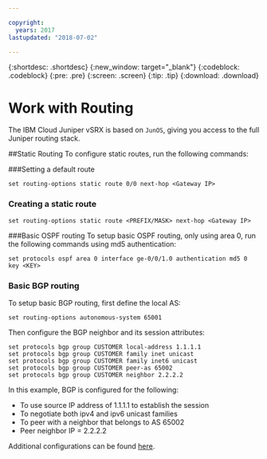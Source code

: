 ```yaml
---

copyright:
  years: 2017
lastupdated: "2018-07-02"

---
```


{:shortdesc: .shortdesc}
{:new_window: target="_blank"}
{:codeblock: .codeblock}
{:pre: .pre}
{:screen: .screen}
{:tip: .tip}
{:download: .download}

# Work with Routing
The IBM Cloud Juniper vSRX is based on `JunOS`, giving you access to the full Juniper routing stack.

##Static Routing
To configure static routes, run the following commands:

###Setting a default route
```
set routing-options static route 0/0 next-hop <Gateway IP>
```

### Creating a static route
```
set routing-options static route <PREFIX/MASK> next-hop <Gateway IP>
```  

###Basic OSPF routing
To setup basic OSPF routing, only using area 0, run the following commands using md5 authentication:

```
set protocols ospf area 0 interface ge-0/0/1.0 authentication md5 0 key <KEY>
```

### Basic BGP routing
To setup basic BGP routing, first define the local AS:

```
set routing-options autonomous-system 65001
```

Then configure the BGP neighbor and its session attributes:

```
set protocols bgp group CUSTOMER local-address 1.1.1.1
set protocols bgp group CUSTOMER family inet unicast
set protocols bgp group CUSTOMER family inet6 unicast
set protocols bgp group CUSTOMER peer-as 65002
set protocols bgp group CUSTOMER neighbor 2.2.2.2
```

In this example, BGP is configured for the following:

* To use source IP address of 1.1.1.1 to establish the session
* To negotiate both ipv4 and ipv6 unicast families
* To peer with a neighbor that belongs to AS 65002
* Peer neighbor IP = 2.2.2.2

Additional configurations can be found [here](https://www.juniper.net/documentation/en_US/junos11.4/information-products/topic-collections/config-guide-routing/config-guide-routing.pdf).
